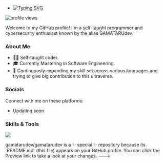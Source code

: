 - <a href="https://git.io/typing-svg"><img src="https://readme-typing-svg.demolab.com?font=Fira+Code&pause=1000&color=00FF00&width=435&lines=Hey%2C+It's+Me+GAMATARUdev!" alt="Typing SVG" /></a>

<p align="left">
  <img src="https://komarev.com/ghpvc/?username=GAMATARUdev&color=red&style=flat-square" alt="profile views">
</p>


Welcome to my GitHub profile! I'm a self-taught programmer and cybersecurity enthusiast known by the alias GAMATARUdev.<br>
<a href="https://t.me/GAMATARU">
</a>


### About Me
- 👨‍💻 Self-taught coder.
- 🎓 Currently Mastering in Software Engineering.
- 🌱 Continuously expanding my skill set across various languages and trying to give big contribution to this ultraverse.

### Socials
Connect with me on these platforms:
- Updating soon


### Skills & Tools
<p align="left">
  <a href="https://skillicons.dev">
    <img src="https://skillicons.dev/icons?i=rust,cpp,java,bash,unreal,python,xml,htmx,lua,androidstudio,linux" />
  </a>
</p>
gamatarudev/gamatarudev is a ✨ special ✨ repository because its `README.md` (this file) appears on your GitHub profile.
You can click the Preview link to take a look at your changes.
--->
